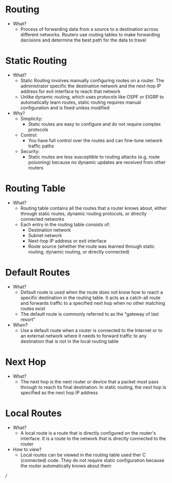 # Routing
- What?
	- Process of forwarding data from a source to a destination across different networks. Routers use routing tables to make forwarding decisions and determine the best path for the data to travel

# Static Routing
- What?
	- Static Routing involves manually configuring routes on a router. The administrator specific the destination network and the next-hop IP address for exit interface to reach that network
	- Unlike dynamic routing, which uses protocols like OSPF or EIGRP to automatically learn routes, static routing requires manual configuration and is fixed unless modified
- Why?
	- Simplicity:
		- Static routes are easy to configure and do not require complex protocols
	- Control:
		- You have full control over the routes and can fine-tune network traffic paths
	- Security:
		- Static routes are less susceptible to routing attacks (e.g, route poisoning) because no dynamic updates are received from other routers

# Routing Table
- What?
	- Routing table contains all the routes that a router knows about, either through static routes, dynamic routing protocols, or directly connected networks
	- Each entry in the routing table consists of:
		- Destination network
		- Subnet network
		- Next-hop IP address or exit interface
		- Route source (whether the route was learned through static routing, dynamic routing, or directly connected)

# Default Routes
- What?
	- Default route is used when the route does not know how to reach a specific destination in the routing table. It acts as a catch-all route and forwards traffic to a specified next hop when no other matching routes exist
	- The default route is commonly referred to as the "gateway of last resort"
- When?
	- Use a default route when a router is connected to the Internet or to an external network where it needs to forward traffic to any destination that is not in the local routing table

# Next Hop
- What?
	- The next hop is the next router or device that a packet must pass through to reach its final destination. In static routing, the next hop is specified as the next hop IP address

# Local Routes
- What?
	- A local route is a route that is directly configured on the  router's interface. It is a route to the network that is directly connected to the router
- How to view?
	- Local routes can be viewed in the routing table used ther C (connected) code. They do not require static configuration because the router automatically knows about them

/